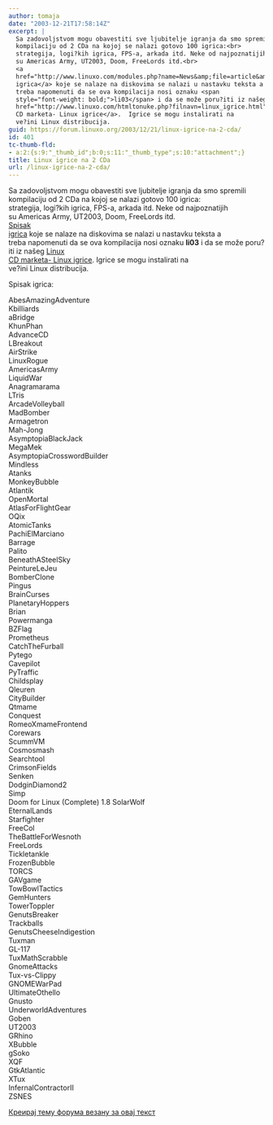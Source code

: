 ```yaml
---
author: tomaja
date: "2003-12-21T17:58:14Z"
excerpt: |
  Sa zadovoljstvom mogu obavestiti sve ljubitelje igranja da smo spremili
  kompilaciju od 2 CDa na kojoj se nalazi gotovo 100 igrica:<br>
  strategija, logi?kih igrica, FPS-a, arkada itd. Neke od najpoznatijih
  su Americas Army, UT2003, Doom, FreeLords itd.<br>
  <a
  href="http://www.linuxo.com/modules.php?name=News&amp;file=article&amp;sid=211&amp;mode=&amp;order=0&amp;thold=0">Spisak
  igrica</a> koje se nalaze na diskovima se nalazi u nastavku teksta a
  treba napomenuti da se ova kompilacija nosi oznaku <span
  style="font-weight: bold;">li03</span> i da se može poru?iti iz našeg <a
  href="http://www.linuxo.com/htmltonuke.php?filnavn=linux_igrice.html">Linux
  CD marketa- Linux igrice</a>.  Igrice se mogu instalirati na
  ve?ini Linux distribucija.
guid: https://forum.linuxo.org/2003/12/21/linux-igrice-na-2-cda/
id: 401
tc-thumb-fld:
- a:2:{s:9:"_thumb_id";b:0;s:11:"_thumb_type";s:10:"attachment";}
title: Linux igrice na 2 CDa
url: /linux-igrice-na-2-cda/
---
```

Sa zadovoljstvom mogu obavestiti sve ljubitelje igranja da smo spremili  
kompilaciju od 2 CDa na kojoj se nalazi gotovo 100 igrica:  
strategija, logi?kih igrica, FPS-a, arkada itd. Neke od najpoznatijih  
su Americas Army, UT2003, Doom, FreeLords itd.  
[Spisak  
igrica](http://www.linuxo.com/modules.php?name=News&file=article&sid=211&mode=&order=0&thold=0) koje se nalaze na diskovima se nalazi u nastavku teksta a  
treba napomenuti da se ova kompilacija nosi oznaku <span
 style="font-weight: bold;">li03</span> i da se može poru?iti iz našeg [Linux  
CD marketa- Linux igrice](http://www.linuxo.com/htmltonuke.php?filnavn=linux_igrice.html). Igrice se mogu instalirati na  
ve?ini Linux distribucija.<!--break-->

  
Spisak igrica:

AbesAmazingAdventure  
Kbilliards  
aBridge  
KhunPhan  
AdvanceCD  
LBreakout  
AirStrike  
LinuxRogue  
AmericasArmy  
LiquidWar  
Anagramarama  
LTris  
ArcadeVolleyball  
MadBomber  
Armagetron  
Mah-Jong  
AsymptopiaBlackJack  
MegaMek  
AsymptopiaCrosswordBuilder  
Mindless  
Atanks  
MonkeyBubble  
Atlantik  
OpenMortal  
AtlasForFlightGear  
OQix  
AtomicTanks  
PachiElMarciano  
Barrage  
Palito  
BeneathASteelSky  
PeintureLeJeu  
BomberClone  
Pingus  
BrainCurses  
PlanetaryHoppers  
Brian  
Powermanga  
BZFlag  
Prometheus  
CatchTheFurball  
Pytego  
Cavepilot  
PyTraffic  
Childsplay  
Qleuren  
CityBuilder  
Qtmame  
Conquest  
RomeoXmameFrontend  
Corewars  
ScummVM  
Cosmosmash  
Searchtool  
CrimsonFields  
Senken  
DodginDiamond2  
Simp  
Doom for Linux (Complete) 1.8 SolarWolf  
EternalLands  
Starfighter  
FreeCol  
TheBattleForWesnoth  
FreeLords  
Tickletankle  
FrozenBubble  
TORCS  
GAVgame  
TowBowlTactics  
GemHunters  
TowerToppler  
GenutsBreaker  
Trackballs  
GenutsCheeseIndigestion  
Tuxman  
GL-117  
TuxMathScrabble  
GnomeAttacks  
Tux-vs-Clippy  
GNOMEWarPad  
UltimateOthello  
Gnusto  
UnderworldAdventures  
Goben  
UT2003  
GRhino  
XBubble  
gSoko  
XQF  
GtkAtlantic  
XTux  
InfernalContractorII  
ZSNES

[Креирај тему форума везану за овај текст](https://linuxo.org/nova-tema-na-forumu/?se_pid=401)